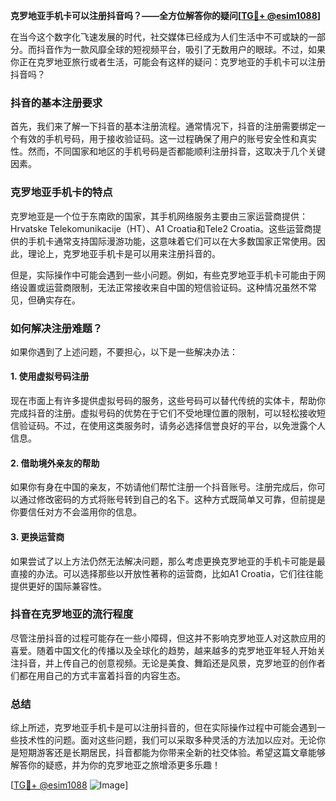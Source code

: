**克罗地亚手机卡可以注册抖音吗？——全方位解答你的疑问[[TG💪+ @esim1088](https://t.me/s/esim1088)]**

在当今这个数字化飞速发展的时代，社交媒体已经成为人们生活中不可或缺的一部分。而抖音作为一款风靡全球的短视频平台，吸引了无数用户的眼球。不过，如果你正在克罗地亚旅行或者生活，可能会有这样的疑问：克罗地亚的手机卡可以注册抖音吗？

### 抖音的基本注册要求

首先，我们来了解一下抖音的基本注册流程。通常情况下，抖音的注册需要绑定一个有效的手机号码，用于接收验证码。这一过程确保了用户的账号安全性和真实性。然而，不同国家和地区的手机号码是否都能顺利注册抖音，这取决于几个关键因素。

### 克罗地亚手机卡的特点

克罗地亚是一个位于东南欧的国家，其手机网络服务主要由三家运营商提供：Hrvatske Telekomunikacije（HT）、A1 Croatia和Tele2 Croatia。这些运营商提供的手机卡通常支持国际漫游功能，这意味着它们可以在大多数国家正常使用。因此，理论上，克罗地亚手机卡是可以用来注册抖音的。

但是，实际操作中可能会遇到一些小问题。例如，有些克罗地亚手机卡可能由于网络设置或运营商限制，无法正常接收来自中国的短信验证码。这种情况虽然不常见，但确实存在。

### 如何解决注册难题？

如果你遇到了上述问题，不要担心，以下是一些解决办法：

#### 1. 使用虚拟号码注册
现在市面上有许多提供虚拟号码的服务，这些号码可以替代传统的实体卡，帮助你完成抖音的注册。虚拟号码的优势在于它们不受地理位置的限制，可以轻松接收短信验证码。不过，在使用这类服务时，请务必选择信誉良好的平台，以免泄露个人信息。

#### 2. 借助境外亲友的帮助
如果你有身在中国的亲友，不妨请他们帮忙注册一个抖音账号。注册完成后，你可以通过修改密码的方式将账号转到自己的名下。这种方式既简单又可靠，但前提是你要信任对方不会滥用你的信息。

#### 3. 更换运营商
如果尝试了以上方法仍然无法解决问题，那么考虑更换克罗地亚的手机卡可能是最直接的办法。可以选择那些以开放性著称的运营商，比如A1 Croatia，它们往往能提供更好的国际兼容性。

### 抖音在克罗地亚的流行程度

尽管注册抖音的过程可能存在一些小障碍，但这并不影响克罗地亚人对这款应用的喜爱。随着中国文化的传播以及全球化的趋势，越来越多的克罗地亚年轻人开始关注抖音，并上传自己的创意视频。无论是美食、舞蹈还是风景，克罗地亚的创作者们都在用自己的方式丰富着抖音的内容生态。

### 总结

综上所述，克罗地亚手机卡是可以注册抖音的，但在实际操作过程中可能会遇到一些技术性的问题。面对这些问题，我们可以采取多种灵活的方法加以应对。无论你是短期游客还是长期居民，抖音都能为你带来全新的社交体验。希望这篇文章能够解答你的疑惑，并为你的克罗地亚之旅增添更多乐趣！

[[TG💪+ @esim1088](https://t.me/s/esim1088) ![Image](https://i.postimg.cc/4NQfJmqS/Snipaste-2025-05-13-00-14-12.png)]